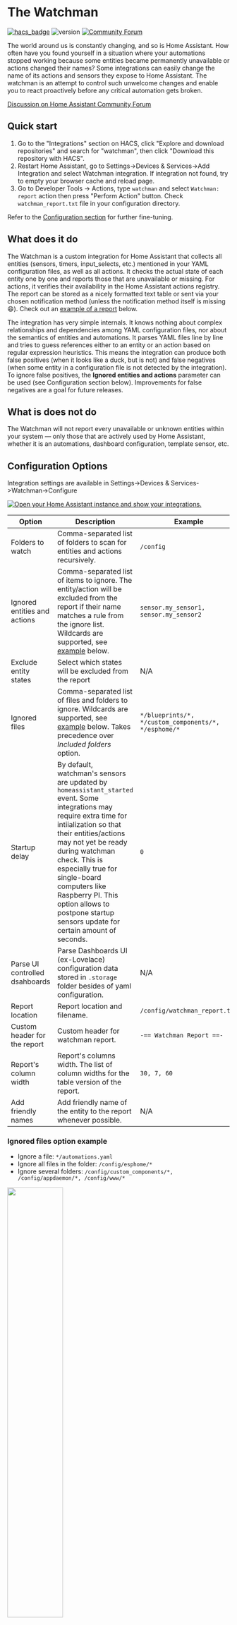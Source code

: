# The Watchman
[![hacs_badge](https://img.shields.io/badge/HACS-Default-orange.svg)](https://github.com/custom-components/hacs)
![version](https://img.shields.io/github/v/release/dummylabs/thewatchman)
[![Community Forum][forum-shield]][forum]


The world around us is constantly changing, and so is Home Assistant. How often have you found yourself in a situation where your automations stopped working because some entities became permanently unavailable or actions changed their names? Some integrations can easily change the name of its actions and sensors they expose to Home Assistant. The watchman is an attempt to control such unwelcome changes and enable you to react proactively before any critical automation gets broken.

[Discussion on Home Assistant Community Forum](https://community.home-assistant.io/t/watchman-keeps-track-of-missing-entities-and-services-in-your-config-files/390391)

## Quick start

1. Go to the "Integrations" section on HACS, click "Explore and download repositories" and search for "watchman", then click "Download this repository with HACS".
2. Restart Home Assistant, go to Settings->Devices & Services->Add Integration and select Watchman integration. If integration not found, try to empty your browser cache and reload page.
3. Go to Developer Tools -> Actions, type `watchman` and select `Watchman: report` action then press "Perform Action" button. Check `watchman_report.txt` file in your configuration directory.

Refer to the [Configuration section](https://github.com/dummylabs/thewatchman#configuration) for further fine-tuning.

## What does it do
The Watchman is a custom integration for Home Assistant that collects all entities (sensors, timers, input_selects, etc.) mentioned in your YAML configuration files, as well as all actions. It checks the actual state of each entity one by one and reports those that are unavailable or missing. For actions, it verifies their availability in the Home Assistant actions registry. The report can be stored as a nicely formatted text table or sent via your chosen notification method (unless the notification method itself is missing :smile:). Check out an [example of a report](https://github.com/dummylabs/thewatchman#example-of-a-watchman-report) below.

The integration has very simple internals. It knows nothing about complex relationships and dependencies among YAML configuration files, nor about the semantics of entities and automations. It parses YAML files line by line and tries to guess references either to an entity or an action based on regular expression heuristics. This means the integration can produce both false positives (when it looks like a duck, but is not) and false negatives (when some entity in a configuration file is not detected by the integration). To ignore false positives, the **Ignored entities and actions** parameter can be used (see Configuration section below). Improvements for false negatives are a goal for future releases.

## What is does not do
The Watchman will not report every unavailable or unknown entities within your system — only those that are actively used by Home Assistant, whether it is an automations, dashboard configuration, template sensor, etc.

## Configuration Options

Integration settings are available in Settings->Devices & Services->Watchman->Configure

[![Open your Home Assistant instance and show your integrations.](https://my.home-assistant.io/badges/integrations.svg)](https://my.home-assistant.io/redirect/integrations/)

Option | Description | Example
------------ | ------------- | -------------
Folders to watch | Comma-separated list of folders to scan for entities and actions recursively. | `/config`
Ignored entities and actions | Comma-separated list of items to ignore. The entity/action will be excluded from the report if their name matches a rule from the ignore list. Wildcards are supported, see [example](https://github.com/dummylabs/thewatchman?tab=readme-ov-file#ignored-entities-and-actions-formely-known-as-services-option-example) below. | `sensor.my_sensor1, sensor.my_sensor2`
Exclude entity states | Select which states will be excluded from the report | N/A
Ignored files | Comma-separated list of files and folders to ignore. Wildcards are supported, see [example](https://github.com/dummylabs/thewatchman#ignored-files-option-example) below. Takes precedence over *Included folders* option.| `*/blueprints/*, */custom_components/*, */esphome/*`
Startup delay | By default, watchman's sensors are updated by `homeassistant_started` event. Some integrations may require extra time for intiialization so that their entities/actions may not yet be ready during watchman check. This is especially true for single-board computers like Raspberry PI. This option allows to postpone startup sensors update for certain amount of seconds. | `0`
Parse UI controlled dsahboards | Parse Dashboards UI (ex-Lovelace) configuration data stored in `.storage` folder besides of yaml configuration. | N/A
Report location | Report location and filename. | `/config/watchman_report.txt`
Custom header for the report | Custom header for watchman report. | `-== Watchman Report ==-`
Report's column width | Report's columns width. The list of column widths for the table version of the report. | `30, 7, 60`
Add friendly names | Add friendly name of the entity to the report whenever possible. | N/A

### Ignored files option example
* Ignore a file: `*/automations.yaml`
* Ignore all files in the folder: `/config/esphome/*`
* Ignore several folders: `/config/custom_components/*, /config/appdaemon/*, /config/www/*`
<img src="https://raw.githubusercontent.com/dummylabs/thewatchman/main/images/ignored_files_ui.png" width=50%>

### Ignored entities and actions (formely known as 'services') option example
* Ignore an entity: `person.dummylabs`
* Ignore everything in sensor domain: `sensor.*`
* Ignore any entity/action which name ends with "_ble": `*.*_ble`

## Report Action Parameters
The text version of the report can be generated using `watchman.report` action from Developer Tools UI, an automation or a script. Default location is `/config/thewatchman_report.txt`, which can be changed in the UI configuration. A long report can be split into several messages (chunks) due to limitations imposed by some notification actions (e.g., telegram). Action behaviour can be altered with additional optional parameters:

> [!NOTE]
> Versions prior to 0.6.4 had report parameter named `service`, now it is renamed to `action`. Old parameter name still supported to preserve compatibilty with existing automations.

Parameter | Key | Description | Default
------------ | ------------- | -------------
Force configuration parsing |`parse_config`| Forces watchman to parse Home Assistant configuration files and rebuild entity and actions list. Usually this is not required as watchman will automatically parse files once Home Assistant restarts or tries to reload its configuration. | `False`
Send report as notification |`action`| Home assistant notification action to send report via, e.g. `persistent_notification.create`. See compatibility note below.| ``
Notification action data |`data`| A json object with additional notification action parameters. See [example](https://github.com/dummylabs/thewatchman#send-report-via-telegram-bot) below.  | `None`
Message chunk size |`chunk_size`| Maximum message size in bytes. Some notification actions, e.g., Telegram, refuse to deliver a message if its size is greater than some internal limit. If report text size exceeds `chunk_size`, the report will be sent in several subsequent notifications. `0` value will disable chunking. | `3500`


### A useless example sending report as persitent notification
```yaml
action: watchman.report
data:
  parse_config: true
  action: persistent_notification.create
  data:
    title: Watchman Report
  chunk_size: 3500
  create_file: true`
```

## Sensors

> [!NOTE]
> Versions prior to 0.6.4 had a sensor named `sensor.watchman_missing_services`. Latest versions provide sensor `sensor.watchman_missing_actions` if integration was installed from scratch (new user).
> Existing users who upgraded from previous versions will have old sensor name to preserve compatibilty with their scripts and dashboards. They can rename sensor themselves or just remove integration and install it again.

Besides of the report, integration provides a few sensors:
- sensor.watchman_missing_entities
- sensor.watchman_missing_actions
- sensor.watchman_last_updated


## Example of a watchman report
Please note that the ASCII table format is only used when report is saved to a file. For notification actions watchman uses plain text list due to presentation limitations.
```
-== WATCHMAN REPORT ==-

-== Missing 1 action(s) from 38 found in your config:
+--------------------------------+---------+------------------------------------------+
| Action                         | State   | Location                                 |
+--------------------------------+---------+------------------------------------------+
| xiaomi_miio.vacuum_goto        | missing | automations.yaml:599,605                 |
+--------------------------------+---------+------------------------------------------+

-== Missing 3 entity(ies) from 216 found in your config:
+--------------------------------+---------+------------------------------------------+
| Entity                         | State   | Location                                 |
+--------------------------------+---------+------------------------------------------+
| sensor.stats_pm25_10_median    | unavail | customize.yaml:14                        |
| sensor.xiaomi_miio_sensor      | unavail | automations.yaml:231,1348                |
| vacuum.roborock_s5max          | unavail | automations.yaml:589,603,610,1569        |
+--------------------------------+---------+------------------------------------------+

-== Report created on 03 Feb 2022 17:18:55
-== Parsed 200 files in 0.96s., ignored 66 files
-== Generated in: 0.01s. Validated in: 0.00s.
```
The legend at the bottom of the report shows time consumed by 3 coherent stages: parse configuration files, validate each entity/action state and generate text version of the report.

## Markdown card example
Watchman sensors `sensor.watchman_missing_entities` and `sensor.watchman_missing_actions` have additional set of attributes which makes it possible to create your own report using a lovelace card. Below is an example of missing entities report for the Lovelace markdown card.
> [!NOTE]
> For dark mode replace /icon.png to /dark_logo.png.

```yaml
type: markdown
content: >-
  <h2> <img src="https://brands.home-assistant.io/watchman/icon.png" alt="WM Logo" width="32" height="32"> Watchman report</h2>
  <h3>Missing Entities: {{ states.sensor.watchman_missing_entities.state }} </h3>
  {%- for item in state_attr("sensor.watchman_missing_entities", "entities") %}
  <hr> <table><tr> <td>
  <ha-icon icon='mdi:
  {%- if item.state=="missing"-%}cloud-alert'
  {%- elif item.state=="unavail" -%}cloud-off-outline' {%- else-%}cloud-question'
  {%- endif -%} ></ha-icon>
  {{ item.id }} [{{item.state}}] <a title="{{item.occurrences}}">
  {{item.occurrences.split('/')[-1].split(':')[0]}}</a>
  </td></tr></table>
  {%- endfor %}
card_mod:
  style:
    ha-markdown:
      $: |
        ha-markdown-element:first-of-type hr{
          border-color: #303030;
        }

```
Important considerations:
1. Make sure you are in code editor mode before pasting this code into the markdown card
2. `card_mod` section is optional and requires a [custom lovelace card](https://github.com/thomasloven/lovelace-card-mod) to be installed for extra styling
3. Put mouse pointer over a file name to see full path to a file and line numbers
4. To display line numbers in the report just remove `.split(':')[0]` from the card template

<img src="https://raw.githubusercontent.com/dummylabs/thewatchman/main/images/markdown_card_example.png" width=50%>

The code for the actions report looks very similar:

```yaml
type: markdown
content: >-
  <h2> <img src="https://brands.home-assistant.io/watchman/icon.png" alt="WM Logo" width="32" height="32"> Watchman report</h2>
  <h3> Missing actios: {{ states.sensor.watchman_missing_actions.state }} </h3>
  {%- for item in state_attr("sensor.watchman_missing_action", "entities") %}
  <hr><table><tr> <td>  <ha-icon icon='mdi:cloud-alert'></ha-icon> {{ item.id }}
  <a title="{{item.occurrences}}">{{item.occurrences.split('/')[-1].split(':')[0]}}</a>
  </td></tr></table>
  {%- endfor %}
card_mod:
  style:
    ha-markdown:
      $: |
        ha-markdown-element:first-of-type hr{
          border-color: #303030;
        }
```

[forum-shield]: https://img.shields.io/badge/community-forum-brightgreen.svg?style=popout
[forum]: https://community.home-assistant.io/t/watchman-keeps-track-of-missing-entities-and-services-in-your-config-files/390391
